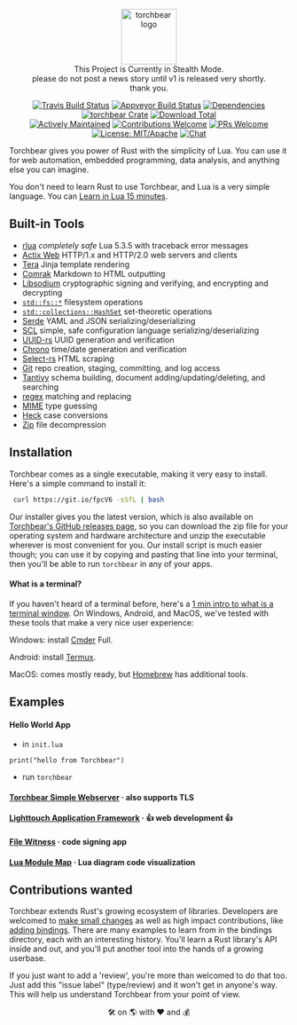 <p align="center"><img width="100" src="https://i.imgur.com/3GfOkqo.png" alt="torchbear logo"><br>This Project is Currently in Stealth Mode.<br>please do not post a news story until v1 is released very shortly.<br>thank you.</p>

<p align="center">
  <a href="https://www.travis-ci.com/foundpatterns/torchbear"><img src="https://travis-ci.com/foundpatterns/torchbear.svg?branch=master" alt="Travis Build Status"></a>
  <a href="https://ci.appveyor.com/project/mitchtbaum/torchbear"><img src="https://ci.appveyor.com/api/projects/status/mg6e0p7s5v7j61ja?svg=true" alt="Appveyor Build Status"></a>
  <a href="https://deps.rs/crate/torchbear/0.5.0"><img src="https://deps.rs/crate/torchbear/0.5.0/status.svg" alt="Dependencies"></a>
  <a href="https://crates.io/crates/torchbear"><img src="https://img.shields.io/crates/v/torchbear.svg" alt="torchbear Crate"></a>
  <a href="https://github.com/foundpatterns/torchbear/releases"><img src="https://img.shields.io/github/downloads/foundpatterns/torchbear/total.svg" alt="Download Total"></a>
  <br>
  <a href="https://github.com/rust-lang/crates.io/issues/704"><img src="https://img.shields.io/badge/maintenance-actively--developed-brightgreen.svg" alt="Actively Maintained"></a>
  <a href="https://opensource.com/life/16/1/8-ways-contribute-open-source-without-writing-code"><img src="https://img.shields.io/badge/contributions-welcome-brightgreen.svg?style=" alt="Contributions Welcome"></a>
  <a href="https://akrabat.com/the-beginners-guide-to-contributing-to-a-github-project/#to-sum-up"><img src="https://img.shields.io/badge/PRs-welcome-brightgreen.svg" alt="PRs Welcome"></a>
  <a href="https://en.wikipedia.org/wiki/List_of_parties_to_international_copyright_agreements"><img src="https://img.shields.io/badge/License-MIT%2FApache2-blue.svg" alt="License: MIT/Apache"></a>
  <a href="https://discord.gg/b6MY7dG"><img src="https://img.shields.io/badge/chat-on%20discord-7289da.svg" alt="Chat"></a>
</p>

Torchbear gives you power of Rust with the simplicity of Lua.  You can use it for web automation, embedded programming, data analysis, and anything else you can imagine.

You don't need to learn Rust to use Torchbear, and Lua is a very simple language.  You can [Learn in Lua 15 minutes](http://tylerneylon.com/a/learn-lua/).

## Built-in Tools

* [rlua](https://github.com/kyren/rlua) *completely safe* Lua 5.3.5 with traceback error messages
* [Actix Web](https://github.com/actix/actix-web) HTTP/1.x and HTTP/2.0 web servers and clients
* [Tera](https://github.com/Keats/tera) Jinja template rendering
* [Comrak](https://github.com/kivikakk/comrak) Markdown to HTML outputting
* [Libsodium](https://github.com/maidsafe/rust_sodium) cryptographic signing and verifying, and encrypting and decrypting
* [`std::fs::*`](https://doc.rust-lang.org/std/fs/index.html) filesystem operations
* [`std::collections::HashSet`](https://doc.rust-lang.org/std/collections/struct.HashSet.html) set-theoretic operations
* [Serde](https://github.com/serde-rs/serde) YAML and JSON serializing/deserializing
* [SCL](https://github.com/Keats/scl) simple, safe configuration language serializing/deserializing
* [UUID-rs](https://github.com/uuid-rs/uuid) UUID generation and verification
* [Chrono](https://github.com/chronotope/chrono) time/date generation and verification
* [Select-rs](https://github.com/utkarshkukreti/select.rs) HTML scraping
* [Git](https://github.com/alexcrichton/git2-rs) repo creation, staging, committing, and log access
* [Tantivy](https://github.com/tantivy-search/tantivy) schema building, document adding/updating/deleting, and searching
* [regex](https://github.com/rust-lang/regex) matching and replacing
* [MIME](https://github.com/abonander/mime_guess) type guessing
* [Heck](https://github.com/withoutboats/heck) case conversions
* [Zip](https://github.com/mvdnes/zip-rs) file decompression

## Installation

Torchbear comes as a single executable, making it very easy to install.  Here's a simple command to install it:

```sh
 curl https://git.io/fpcV6 -sSfL | bash
```

Our installer gives you the latest version, which is also available on [Torchbear's GitHub releases page](https://github.com/foundpatterns/torchbear/releases), so you can download the zip file for your operating system and hardware architecture and unzip the executable wherever is most convenient for you.  Our install script is much easier though; you can use it by copying and pasting that line into your terminal, then you'll be able to run `torchbear` in any of your apps.

#### What is a terminal?

If you haven't heard of a terminal before, here's a [1 min intro to what is a terminal window](https://www.youtube.com/watch?v=zw7Nd67_aFw).  On Windows, Android, and MacOS, we've tested with these tools that make a very nice user experience:

Windows: install [Cmder](http://cmder.net/) Full.

Android: install [Termux](https://termux.com/).

MacOS: comes mostly ready, but [Homebrew](https://brew.sh/) has additional tools.

## Examples

#### Hello World App

- in `init.lua`

`print("hello from Torchbear")`

- run `torchbear`

#### [Torchbear Simple Webserver](https://github.com/foundpatterns/torchbear-simple-webserver) · also supports TLS

#### [Lighttouch Application Framework](https://github.com/foundpatterns/lighttouch) · 👍 web development 👍

#### [File Witness](https://github.com/foundpatterns/file-witness) · code signing app

#### [Lua Module Map](https://github.com/foundpatterns/lua-module-map) · Lua diagram code visualization

## Contributions wanted

Torchbear extends Rust's growing ecosystem of libraries. Developers are welcomed to [make small changes](https://github.com/foundpatterns/torchbear/issues?q=is%3Aopen+is%3Aissue+label%3Asize%2F0.25) as well as high impact contributions, like [adding bindings](https://github.com/foundpatterns/torchbear/labels/feature%2Fbindings).  There are many examples to learn from in the bindings directory, each with an interesting history.  You'll learn a Rust library's API inside and out, and you'll put another tool into the hands of a growing userbase.

If you just want to add a 'review', you're more than welcomed to do that too.  Just add this "issue label" (type/review) and it won't get in anyone's way.  This will help us understand Torchbear from your point of view.

<p align="center">🛠 on 🌎 with ❤️ and 💰</p>
